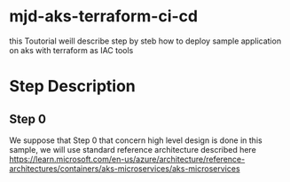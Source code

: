 # mjd-aks-terraform-ci-cd
this Toutorial weill describe step by steb how to deploy sample application on aks with terraform as IAC tools

# Step Description
## Step 0
We suppose that Step 0 that concern high level design is done
in this sample, we will use standard reference architecture described here https://learn.microsoft.com/en-us/azure/architecture/reference-architectures/containers/aks-microservices/aks-microservices

